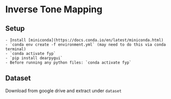 # Inverse Tone Mapping
## Setup
    - Install [miniconda](https://docs.conda.io/en/latest/miniconda.html)
    - `conda env create -f environment.yml` (may need to do this via conda terminal)
    - `conda activate fyp`
    - `pip install dearpygui`
    - Before running any python files: `conda activate fyp`

## Dataset
Download from google drive and extract under `dataset`